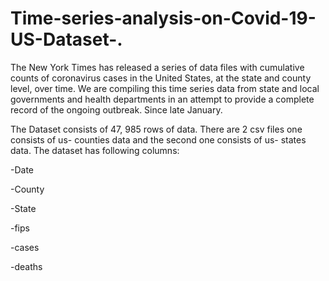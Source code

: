 # Time-series-analysis-on-Covid-19-US-Dataset-.

The New York Times has released a series of data files with cumulative counts of coronavirus cases in the United States, at the state and county level, over time. We are compiling this time series data from state and local governments and health departments in an attempt to provide a complete record of the ongoing outbreak.
Since late January.


The Dataset consists of 47, 985 rows of data. There are 2 csv files one consists of us- counties data and the second one consists of us- states data.
The dataset has following columns:

-Date

-County

-State

-fips

-cases

-deaths

